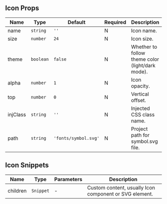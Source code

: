 ## Icon Props

| Name     | Type      | Default              | Required | Description                                      |
| -------- | --------- | -------------------- | -------- | ------------------------------------------------ |
| name     | `string`  | `''`                 | N        | Icon name.                                       |
| size     | `number`  | `24`                 | N        | Icon size.                                       |
| theme    | `boolean` | `false`              | N        | Whether to follow theme color (light/dark mode). |
| alpha    | `number`  | `1`                  | N        | Icon opacity.                                    |
| top      | `number`  | `0`                  | N        | Vertical offset.                                 |
| injClass | `string`  | `''`                 | N        | Injected CSS class name.                         |
| path     | `string`  | `'fonts/symbol.svg'` | N        | Project path for symbol.svg file.                |

## Icon Snippets

| Name     | Type      | Parameters | Description                                            |
| -------- | --------- | ---------- | ------------------------------------------------------ |
| children | `Snippet` | -          | Custom content, usually Icon component or SVG element. |
